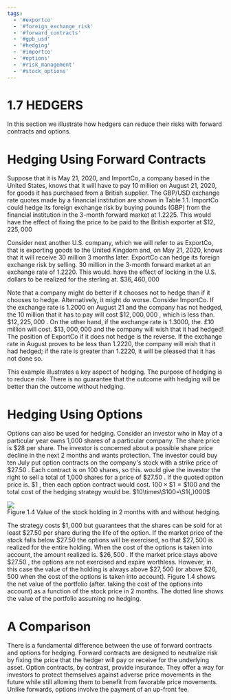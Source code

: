 ```yaml
---
tags:
  - '#exportco'
  - '#foreign_exchange_risk'
  - '#forward_contracts'
  - '#gpb_usd'
  - '#hedging'
  - '#importco'
  - '#options'
  - '#risk_management'
  - '#stock_options'
---
```

# 1.7 HEDGERS  

In this section we illustrate how hedgers can reduce their risks with forward contracts and options.  

# Hedging Using Forward Contracts  

Suppose that it is May 21, 2020, and ImportCo, a company based in the United States, knows that it will have to pay 10 million on August 21, 2020, for goods it has purchased from a British supplier. The GBP/USD exchange rate quotes made by a financial institution are shown in Table 1.1. ImportCo could hedge its foreign exchange risk by buying pounds (GBP) from the financial institution in the 3-month forward market at 1.2225. This would have the effect of fixing the price to be paid to the British exporter at $\$12,225,000$  

Consider next another U.S. company, which we will refer to as ExportCo, that is exporting goods to the United Kingdom and, on May 21, 2020, knows that it will receive 30 million 3 months later. ExportCo can hedge its foreign exchange risk by selling. 30 million in the 3-month forward market at an exchange rate of 1.2220. This would. have the effect of locking in the U.S. dollars to be realized for the sterling at. $\$36,460,000$  

Note that a company might do better if it chooses not to hedge than if it chooses to hedge. Alternatively, it might do worse. Consider ImportCo. If the exchange rate is 1.2000 on August 21 and the company has not hedged, the 10 million that it has to pay will cost $\$12,000,000$ , which is less than. $\$12,225,000$ . On the other hand, if the exchange rate is 1.3000, the. $\pounds10$ million will cost. $\$13,000,000$ and the company will wish that it had hedged! The position of ExportCo if it does not hedge is the reverse. If the exchange rate in August proves to be less than 1.2220, the company will wish that it had hedged; if the rate is greater than 1.2220, it will be pleased that it has not done so.  

This example illustrates a key aspect of hedging. The purpose of hedging is to reduce risk. There is no guarantee that the outcome with hedging will be better than the outcome without hedging.  

# Hedging Using Options  

Options can also be used for hedging. Consider an investor who in May of a particular year owns 1,000 shares of a particular company. The share price is $\$28$ per share. The investor is concerned about a possible share price decline in the next 2 months and wants protection. The investor could buy ten July put option contracts on the company's stock with a strike price of $\$27.50$ . Each contract is on 100 shares, so this. would give the investor the right to sell a total of 1,000 shares for a price of $\$27.50$ . If the quoted option price is. $\$1$ , then each option contract would cost. $100\times\$1=\$100$ and the total cost of the hedging strategy would be. $10\times\S100=\S1{,}000$  

![](d3f815a356aafc870ebe01cdec942753f47ce382182a416c327820eef56cb196.jpg)  
Figure 1.4 Value of the stock holding in 2 months with and without hedging.  

The strategy costs $\$1,000$ but guarantees that the shares can be sold for at least $\$27.50$ per share during the life of the option. If the market price of the stock falls below $\$27.50$ the options will be exercised, so that $\$27,500$ is realized for the entire holding. When the cost of the options is taken into account, the amount realized is. $\$26,500$ . If the market price stays above $\$27.50$ , the options are not exercised and expire worthless. However, in. this case the value of the holding is always above $\$27,500$ (or above $\$26,500$ when the cost of the options is taken into account). Figure 1.4 shows the net value of the portfolio (after. taking the cost of the options into account) as a function of the stock price in 2 months. The dotted line shows the value of the portfolio assuming no hedging.  

# A Comparison  

There is a fundamental difference between the use of forward contracts and options for hedging. Forward contracts are designed to neutralize risk by fixing the price that the hedger will pay or receive for the underlying asset. Option contracts, by contrast, provide insurance. They offer a way for investors to protect themselves against adverse price movements in the future while still allowing them to benefit from favorable price movements. Unlike forwards, options involve the payment of an up-front fee.  
